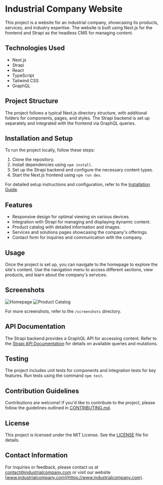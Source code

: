 # Industrial Company Website

This project is a website for an industrial company, showcasing its products, services, and industry expertise. The website is built using Next.js for the frontend and Strapi as the headless CMS for managing content.

## Technologies Used

- Next.js
- Strapi
- React
- TypeScript
- Tailwind CSS
- GraphQL

## Project Structure

The project follows a typical Next.js directory structure, with additional folders for components, pages, and styles. The Strapi backend is set up separately and integrated with the frontend via GraphQL queries.

## Installation and Setup

To run the project locally, follow these steps:

1. Clone the repository.
2. Install dependencies using `npm install`.
3. Set up the Strapi backend and configure the necessary content types.
4. Start the Next.js frontend using `npm run dev`.

For detailed setup instructions and configuration, refer to the [Installation Guide](/docs/installation.md).

## Features

- Responsive design for optimal viewing on various devices.
- Integration with Strapi for managing and displaying dynamic content.
- Product catalog with detailed information and images.
- Services and solutions pages showcasing the company's offerings.
- Contact form for inquiries and communication with the company.

## Usage

Once the project is set up, you can navigate to the homepage to explore the site's content. Use the navigation menu to access different sections, view products, and learn about the company's services.

## Screenshots

![Homepage](/screenshots/homepage.png)
![Product Catalog](/screenshots/products.png)

For more screenshots, refer to the `/screenshots` directory.

## API Documentation

The Strapi backend provides a GraphQL API for accessing content. Refer to the [Strapi API Documentation](/docs/api.md) for details on available queries and mutations.

## Testing

The project includes unit tests for components and integration tests for key features. Run tests using the command `npm test`.

## Contribution Guidelines

Contributions are welcome! If you'd like to contribute to the project, please follow the guidelines outlined in [CONTRIBUTING.md](/CONTRIBUTING.md).

## License

This project is licensed under the MIT License. See the [LICENSE](/LICENSE) file for details.

## Contact Information

For inquiries or feedback, please contact us at contact@industrialcompany.com or visit our website [www.industrialcompany.com](https://www.industrialcompany.com).
